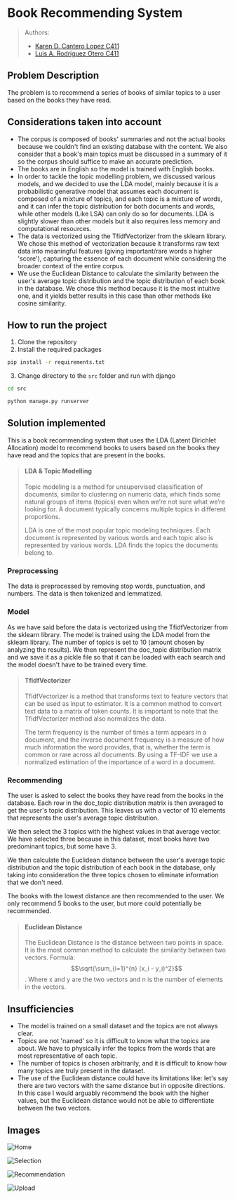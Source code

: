 # Book Recommending System 

> Authors:
> - [Karen D. Cantero Lopez C411](https://github.com/karendcl)
> - [Luis A. Rodriguez Otero C411](https://github.com/Drackaro)

## Problem Description
The problem is to recommend a series of books of similar
topics to a user based on the books they have read.

## Considerations taken into account

- The corpus is composed of books' summaries and not the actual books because we couldn't find an existing database with the content.
We also consider that a book's main topics must be discussed in a summary of it so the corpus should suffice to make an accurate prediction.
- The books are in English so the model is trained with English books.
- In order to tackle the topic modelling problem, we discussed various models, and we decided to use the LDA model, mainly because it is a probabilistic generative model that assumes each document is composed of a mixture of topics, and each topic is a mixture of words, and it can infer the topic distribution for both documents and words, while other models (Like LSA) can only do so for documents. LDA is slightly slower than other models but it also requires less memory and computational resources.
- The data is vectorized using the TfidfVectorizer from the sklearn library. We chose this method of vectorization because it transforms raw text data into meaningful features (giving important/rare words a higher 'score'), capturing the essence of each document while considering the broader context of the entire corpus.
- We use the Euclidean Distance to calculate the similarity between the user's average topic distribution and the topic distribution of each book in the database. We chose this method because it is the most intuitive one, and it yields better results in this case than other methods like cosine similarity.


## How to run the project
1. Clone the repository
2. Install the required packages
```bash
pip install -r requirements.txt
```
3. Change directory to the `src` folder and run with django
```bash
cd src
```
```bash
python manage.py runserver
```

## Solution implemented
This is a book recommending system that uses the LDA (Latent Dirichlet Allocation) 
model to recommend books to users based on the books they have read and the topics that 
are present in the books.

> #### LDA & Topic Modelling
>Topic modeling is a method for unsupervised classification of documents, similar to 
clustering on numeric data, which finds some natural groups of items (topics) even when 
we’re not sure what we’re looking for. A document typically concerns multiple topics in
different proportions.
>
>LDA is one of the most popular topic modeling techniques. Each document is represented by various words 
and each topic also is represented by various words. LDA finds the topics the documents belong to.

### Preprocessing
The data is preprocessed by removing stop words, punctuation, and numbers. The data is then tokenized and
lemmatized.

### Model
As we have said before the data is vectorized using the TfidfVectorizer from the sklearn library.
The model is trained using the LDA model from the sklearn library. The number of topics is set to 10
(amount chosen by analyzing the results).
We then represent the doc_topic distribution matrix and we save it as a pickle file so that it can be loaded with each search and the model doesn't have to be trained every time.

> #### TfidfVectorizer
> TfidfVectorizer is a method that transforms text to feature vectors that can be used as input to estimator.
> It is a common method to convert text data to a matrix of token counts. It is important to note that the TfidfVectorizer
> method also normalizes the data.
> 
> The term frequency is the number of times a term appears in a document, and the inverse document frequency is a measure of how much information the word provides, that is, whether the term is common or rare across all documents.
> By using a TF-IDF we use a normalized estimation of the importance of a word in a document.


### Recommending
The user is asked to select the books they have read from the books in the database.
Each row in the doc_topic distribution matrix is then averaged to get the user's topic distribution.
This leaves us with a vector of 10 elements that represents the user's average topic distribution.

We then select the 3 topics with the highest values in that average vector. We have selected three because in this dataset, most books have two predominant topics, but some have 3.

We then calculate the Euclidean distance between the user's average topic distribution and the topic distribution of each book in the database, only taking into consideration the three topics chosen to eliminate information that we don't need.

The books with the lowest distance are then recommended to the user. We only recommend 5 books to the user, but more could potentially be recommended.

> #### Euclidean Distance
> The Euclidean Distance is the distance between two points in space. It is the most common method to calculate the similarity between two vectors.
> Formula: $$\sqrt{\sum_{i=1}^{n} (x_i - y_i)^2}$$. Where x and y are the two vectors and n is the number of elements in the vectors.


## Insufficiencies
- The model is trained on a small dataset and the topics are not always clear.
- Topics are not 'named' so it is difficult to know what the topics are about. We have to physically infer the topics from the words that are most representative of each topic.
- The number of topics is chosen arbitrarily, and it is difficult to know how many topics are truly present in the dataset.
- The use of the Euclidean distance could have its limitations like: let's say there are two vectors with the same distance but in opposite directions. In this case I would arguably recommend the book with the higher values, but the Euclidean distance would not be able to differentiate between the two vectors.

## Images
![Home](https://i.postimg.cc/cC4N8c8W/home.png)

![Selection](https://i.postimg.cc/qMWMW93C/Screenshot-2024-02-06-203104.png)

![Recommendation](https://i.postimg.cc/yYD8QVkH/Screenshot-2024-02-06-203202.png)

![Upload](https://i.postimg.cc/ZKnCG8sX/Screenshot-2024-02-06-203239.png)













  
